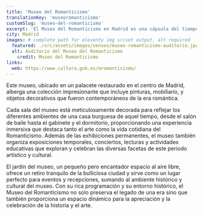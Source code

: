 ```yaml
---
title: 'Museo del Romanticismo'
translationKey: 'museoromanticismo'
customSlug: 'museo-del-romanticismo'
excerpt: 'El Museo del Romanticismo en Madrid es una cápsula del tiempo que transporta a los visitantes directamente al siglo XIX, ofreciendo una visión íntima del periodo romántico en España.'
city: Madrid
images: # complete path for eleventy img srcset output, alt required
  featured: ./src/assets/images/venues/museo-romanticismo-auditorio.jpg
  alt: Auditorio del Museo del Romanticismo
	credit: Museo del Romanticismo
links:
  web: https://www.cultura.gob.es/mromanticismo/
---
```


Este museo, ubicado en un palacete restaurado en el centro de Madrid, alberga una colección impresionante que incluye pinturas, mobiliario, y objetos decorativos que fueron contemporáneos de la era romántica.

Cada sala del museo está meticulosamente decorada para reflejar los diferentes ambientes de una casa burguesa de aquel tiempo, desde el salón de baile hasta el gabinete y el dormitorio, proporcionando una experiencia inmersiva que destaca tanto el arte como la vida cotidiana del Romanticismo. Además de las exhibiciones permanentes, el museo también organiza exposiciones temporales, conciertos, lecturas y actividades educativas que exploran y celebran las diversas facetas de este periodo artístico y cultural.

El jardín del museo, un pequeño pero encantador espacio al aire libre, ofrece un retiro tranquilo de la bulliciosa ciudad y sirve como un lugar perfecto para eventos y recepciones, sumando al ambiente histórico y cultural del museo. Con su rica programación y su entorno histórico, el Museo del Romanticismo no solo preserva el legado de una era sino que también proporciona un espacio dinámico para la apreciación y la celebración de la historia y el arte.
